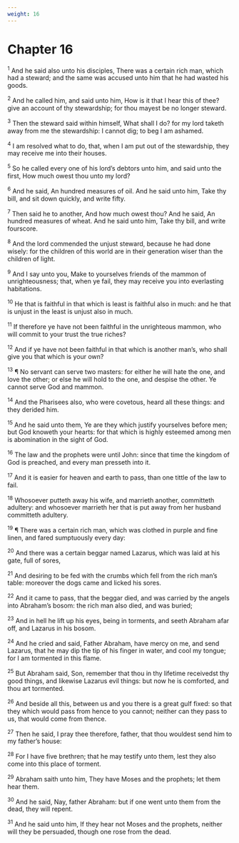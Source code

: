```yaml
---
weight: 16
---
```


# Chapter 16

<sup>1</sup> And he said also unto his disciples, There was a certain rich man, which had a steward; and the same was accused unto him that he had wasted his goods. 

<sup>2</sup> And he called him, and said unto him, How is it that I hear this of thee? give an account of thy stewardship; for thou mayest be no longer steward. 

<sup>3</sup> Then the steward said within himself, What shall I do? for my lord taketh away from me the stewardship: I cannot dig; to beg I am ashamed. 

<sup>4</sup> I am resolved what to do, that, when I am put out of the stewardship, they may receive me into their houses. 

<sup>5</sup> So he called every one of his lord’s debtors unto him, and said unto the first, How much owest thou unto my lord? 

<sup>6</sup> And he said, An hundred measures of oil. And he said unto him, Take thy bill, and sit down quickly, and write fifty. 

<sup>7</sup> Then said he to another, And how much owest thou? And he said, An hundred measures of wheat. And he said unto him, Take thy bill, and write fourscore. 

<sup>8</sup> And the lord commended the unjust steward, because he had done wisely: for the children of this world are in their generation wiser than the children of light. 

<sup>9</sup> And I say unto you, Make to yourselves friends of the mammon of unrighteousness; that, when ye fail, they may receive you into everlasting habitations. 

<sup>10</sup> He that is faithful in that which is least is faithful also in much: and he that is unjust in the least is unjust also in much. 

<sup>11</sup> If therefore ye have not been faithful in the unrighteous mammon, who will commit to your trust the true riches? 

<sup>12</sup> And if ye have not been faithful in that which is another man’s, who shall give you that which is your own? 

<sup>13</sup> ¶ No servant can serve two masters: for either he will hate the one, and love the other; or else he will hold to the one, and despise the other. Ye cannot serve God and mammon. 

<sup>14</sup> And the Pharisees also, who were covetous, heard all these things: and they derided him. 

<sup>15</sup> And he said unto them, Ye are they which justify yourselves before men; but God knoweth your hearts: for that which is highly esteemed among men is abomination in the sight of God. 

<sup>16</sup> The law and the prophets were until John: since that time the kingdom of God is preached, and every man presseth into it. 

<sup>17</sup> And it is easier for heaven and earth to pass, than one tittle of the law to fail. 

<sup>18</sup> Whosoever putteth away his wife, and marrieth another, committeth adultery: and whosoever marrieth her that is put away from her husband committeth adultery. 

<sup>19</sup> ¶ There was a certain rich man, which was clothed in purple and fine linen, and fared sumptuously every day: 

<sup>20</sup> And there was a certain beggar named Lazarus, which was laid at his gate, full of sores, 

<sup>21</sup> And desiring to be fed with the crumbs which fell from the rich man’s table: moreover the dogs came and licked his sores. 

<sup>22</sup> And it came to pass, that the beggar died, and was carried by the angels into Abraham’s bosom: the rich man also died, and was buried; 

<sup>23</sup> And in hell he lift up his eyes, being in torments, and seeth Abraham afar off, and Lazarus in his bosom. 

<sup>24</sup> And he cried and said, Father Abraham, have mercy on me, and send Lazarus, that he may dip the tip of his finger in water, and cool my tongue; for I am tormented in this flame. 

<sup>25</sup> But Abraham said, Son, remember that thou in thy lifetime receivedst thy good things, and likewise Lazarus evil things: but now he is comforted, and thou art tormented. 

<sup>26</sup> And beside all this, between us and you there is a great gulf fixed: so that they which would pass from hence to you cannot; neither can they pass to us, that would come from thence. 

<sup>27</sup> Then he said, I pray thee therefore, father, that thou wouldest send him to my father’s house: 

<sup>28</sup> For I have five brethren; that he may testify unto them, lest they also come into this place of torment. 

<sup>29</sup> Abraham saith unto him, They have Moses and the prophets; let them hear them. 

<sup>30</sup> And he said, Nay, father Abraham: but if one went unto them from the dead, they will repent. 

<sup>31</sup> And he said unto him, If they hear not Moses and the prophets, neither will they be persuaded, though one rose from the dead. 



